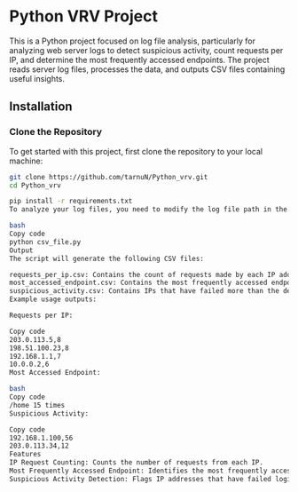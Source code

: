 # Python VRV Project

This is a Python project focused on log file analysis, particularly for analyzing web server logs to detect suspicious activity, count requests per IP, and determine the most frequently accessed endpoints. The project reads server log files, processes the data, and outputs CSV files containing useful insights.

## Installation

### Clone the Repository
To get started with this project, first clone the repository to your local machine:

```bash
git clone https://github.com/tarnuN/Python_vrv.git
cd Python_vrv

pip install -r requirements.txt
To analyze your log files, you need to modify the log file path in the script (csv_file.py). After updating the file path, run the script using the following command:

bash
Copy code
python csv_file.py
Output
The script will generate the following CSV files:

requests_per_ip.csv: Contains the count of requests made by each IP address.
most_accessed_endpoint.csv: Contains the most frequently accessed endpoint.
suspicious_activity.csv: Contains IPs that have failed more than the defined threshold of logins.
Example usage outputs:

Requests per IP:

Copy code
203.0.113.5,8
198.51.100.23,8
192.168.1.1,7
10.0.0.2,6
Most Accessed Endpoint:

bash
Copy code
/home 15 times
Suspicious Activity:

Copy code
192.168.1.100,56
203.0.113.34,12
Features
IP Request Counting: Counts the number of requests from each IP.
Most Frequently Accessed Endpoint: Identifies the most frequently accessed endpoint in the server logs.
Suspicious Activity Detection: Flags IP addresses that have failed logins above a defined threshold (default: 10 failed attempts).

